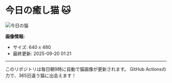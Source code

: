 # 今日の癒し猫 🐱

![今日の猫](https://cdn2.thecatapi.com/images/adi.jpg)

**画像情報:**
- サイズ: 640 x 480
- 最終更新: 2025-09-20 01:21

---

このリポジトリは毎日朝9時に自動で猫画像が更新されます。
GitHub Actionsの力で、365日違う猫に出会えます！
